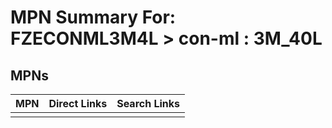 



# MPN Summary For: FZECONML3M4L > con-ml : 3M_40L

## MPNs
  

|MPN|Direct Links|Search Links|
| :--- | :--- | :--- |
||||
